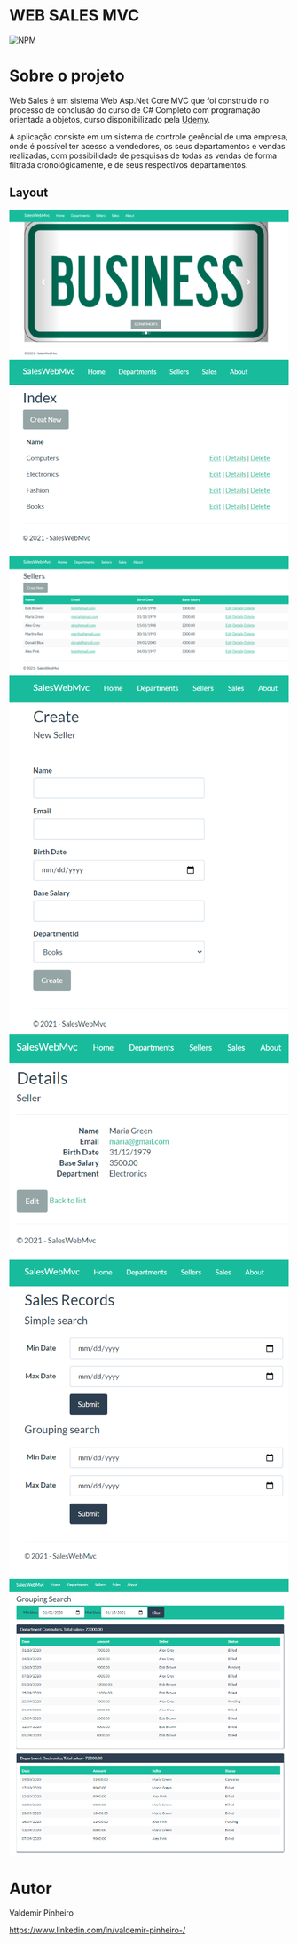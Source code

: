 # WEB SALES MVC
[![NPM](https://img.shields.io/npm/l/react)](https://github.com/ValdemirPinheiro/asp-net-core-mvc/blob/main/LICENSE) 

# Sobre o projeto



Web Sales é um sistema Web Asp.Net Core MVC que foi construído no processo de conclusão do curso de C# Completo com programação orientada a objetos, curso disponibilizado pela [Udemy](https://www.udemy.com/certificate/UC-c5bbe426-a02c-42d9-9e33-8788d0412f1e/ "Site da DevSuperior").

A aplicação consiste em um sistema de controle gerêncial de uma empresa, onde é possível ter acesso a vendedores, os seus departamentos e vendas realizadas, com possibilidade de pesquisas de todas as vendas de forma filtrada cronológicamente, e de seus respectivos departamentos.

## Layout 
![Mobile 1](https://github.com/ValdemirPinheiro/Assets/blob/master/WEBMVC/1.png) ![Mobile 2](https://github.com/ValdemirPinheiro/Assets/blob/master/WEBMVC/2.png)
![Web 1](https://github.com/ValdemirPinheiro/Assets/blob/master/WEBMVC/3.png)
![Web 2](https://github.com/ValdemirPinheiro/Assets/blob/master/WEBMVC/4.png)
![Web 2](https://github.com/ValdemirPinheiro/Assets/blob/master/WEBMVC/5.png)
![Web 2](https://github.com/ValdemirPinheiro/Assets/blob/master/WEBMVC/6.png)
![Web 2](https://github.com/ValdemirPinheiro/Assets/blob/master/WEBMVC/7.png)


# Autor

Valdemir Pinheiro

https://www.linkedin.com/in/valdemir-pinheiro-/

